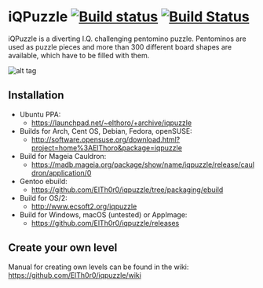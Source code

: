 # iQPuzzle [![Build status](https://ci.appveyor.com/api/projects/status/wn8nxv8qt26j1eyh/branch/master?svg=true)](https://ci.appveyor.com/project/ElTh0r0/iqpuzzle/branch/master) [![Build Status](https://travis-ci.org/ElTh0r0/iqpuzzle.svg?branch=master)](https://travis-ci.org/ElTh0r0/iqpuzzle)
iQPuzzle is a diverting I.Q. challenging pentomino puzzle. Pentominos are used as puzzle pieces and more than 300 different board shapes are available, which have to be filled with them.

![alt tag](https://cn.pling.com/img/f/a/d/d/7841359a95432f690d8c2bf7a5e9723770f7.png)

## Installation
* Ubuntu PPA:
  * https://launchpad.net/~elthoro/+archive/iqpuzzle
* Builds for Arch, Cent OS, Debian, Fedora, openSUSE:
  * http://software.opensuse.org/download.html?project=home%3AElThoro&package=iqpuzzle
* Build for Mageia Cauldron:
  * https://madb.mageia.org/package/show/name/iqpuzzle/release/cauldron/application/0
* Gentoo ebuild:
  * https://github.com/ElTh0r0/iqpuzzle/tree/packaging/ebuild
* Build for OS/2:
  * http://www.ecsoft2.org/iqpuzzle
* Build for Windows, macOS (untested) or AppImage:
  * https://github.com/ElTh0r0/iqpuzzle/releases

## Create your own level
Manual for creating own levels can be found in the wiki: https://github.com/ElTh0r0/iqpuzzle/wiki
